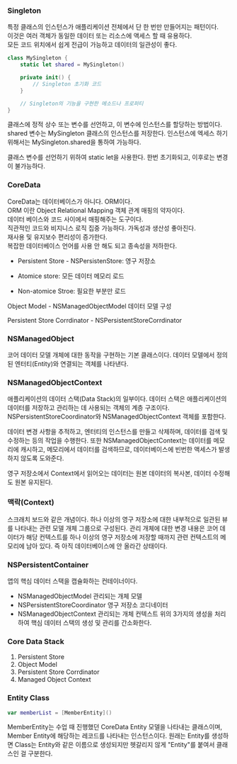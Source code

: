 ### Singleton
특정 클래스의 인스턴스가 애플리케이션 전체에서 단 한 번만 만들어지는 패턴이다.<br>
이것은 여러 객체가 동일한 데이터 또는 리소스에 액세스 할 때 유용하다.<br> 
모든 코드 위치에서 쉽게 전급이 가능하고 데이터의 일관성이 좋다.<br>
```swift
class MySingleton {
    static let shared = MySingleton()

    private init() {
        // Singleton 초기화 코드
    }

    // Singleton의 기능을 구현한 메소드나 프로퍼티
}
```
클래스에 정적 상수 또는 변수를 선언하고, 이 변수에 인스턴스를 할당하는 방법이다.
shared 변수는 MySingleton 클래스의 인스턴스를 저장한다. 
인스턴스에 엑세스 하기 위해서는 MySingleton.shared을 통하여 가능하다.

클래스 변수를 선언하기 위하여 static let을 사용한다.
한번 초기화되고, 이후로는 변경이 불가능하다.

### CoreData
CoreData는 데이터베이스가 아니다. ORM이다.<br>
ORM 이란 Object Relational Mapping 객체 관계 매핑의 약자이다.<br>
데이터 베이스와 코드 사이에서 매핑해주는 도구이다.<br>
직관적인 코드와 비지니스 로직 집중 가능하다. 가독성과 생산성 좋아진다.<br>
재사용 및 유지보수 편리성이 증가한다.<br>
복잡한 데이터베이스 언어를 사용 안 해도 되고 종속성을 저하한다.<br>


- Persistent Store - NSPersistenStore: 영구 저장소

- Atomice store: 모든 데이터 메모리 로드

- Non-atomice Stroe: 필요한 부분만 로드

Object Model - NSManagedObjectModel
데이터 모델 구성

Persistent Store Corrdinator - NSPersistentStoreCorrdinator

### NSManagedObject
코어 데이터 모델 개체에 대한 동작을 구현하는 기본 클래스이다.
데이터 모델에서 정의된 엔터티(Entity)와 연결되는 객체를 나타낸다.

### NSManagedObjectContext
애플리케이션의 데이터 스택(Data Stack)의 일부이다.
데이터 스택은 애플리케이션의 데이터를 저장하고 관리하는 데 사용되는 객체의 계층 구조이다. 
NSPersistentStoreCoordinator와 NSManagedObjectContext 객체를 포함한다.

데이터 변경 사항을 추적하고, 엔터티의 인스턴스를 만들고 삭제하며, 데이터를 검색 및 수정하는 등의 작업을 수행한다.
또한 NSManagedObjectContext는 데이터를 메모리에 캐시하고, 메모리에서 데이터를 검색하므로, 데이터베이스에 빈번한 액세스가 발생하지 않도록 도와준다.

영구 저장소에서 Context에서 읽어오는 데이터는 원본 데이터의 복사본, 데이터 수정해도 원본 유지된다.

### 맥락(Context)
스크래치 보드와 같은 개념이다. 
하나 이상의 영구 저장소에 대한 내부적으로 일관된 뷰를 나타내는 관련 모델 개체 그룹으로 구성된다.
관리 개체에 대한 변경 내용은 코어 데이터가 해당 컨텍스트를 하나 이상의 영구 저장소에 저장할 때까지 관련 컨텍스트의 메모리에 남아 있다. 즉 아직 데이터베이스에 안 올라간 상태이다.

### NSPersistentContainer
앱의 핵심 데이터 스택을 캡슐화하는 컨테이너이다.

- NSManagedObjectModel 관리되는 개체 모델
- NSPersistentStoreCoordinator 영구 저장소 코디네이터
- NSManagedObjectContext 관리되는 개체 컨텍스트
위의 3가지의 생성을 처리하여 핵심 데이터 스택의 생성 및 관리를 간소화한다.

### Core Data Stack
1. Persistent Store
2. Object Model
3. Persistent Store Corrdinator
4. Managed Object Context

### Entity Class
```swift
var memberList = [MemberEntity]()
```
MemberEntity는 수업 때 진행했던 CoreData Entity 모델을 나타내는 클래스이며, Member Entity에 해당하는 레코드를 나타내는 인스턴스이다.
원래는 Entity를 생성하면 Class는 Entity와 같은 이름으로 생성되지만 헷갈리지 않게 "Entity"를 붙여서 클래스인 걸 구분한다. 

